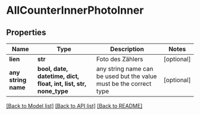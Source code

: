 # AllCounterInnerPhotoInner


## Properties
Name | Type | Description | Notes
------------ | ------------- | ------------- | -------------
**lien** | **str** | Foto des Zählers | [optional] 
**any string name** | **bool, date, datetime, dict, float, int, list, str, none_type** | any string name can be used but the value must be the correct type | [optional]

[[Back to Model list]](../README.md#documentation-for-models) [[Back to API list]](../README.md#documentation-for-api-endpoints) [[Back to README]](../README.md)



